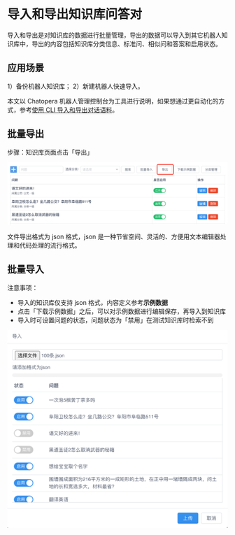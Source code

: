 # 导入和导出知识库问答对

导入和导出是对知识库的数据进行批量管理，导出的数据可以导入到其它机器人知识库中，导出的内容包括知识库分类信息、标准问、相似问和答案和启用状态。

## 应用场景

1）备份机器人知识库；
2）新建机器人快速导入。

本文以 Chatopera 机器人管理控制台为工具进行说明，如果想通过更自动化的方式，参考[使用 CLI 导入和导出对话语料](https://docs.chatopera.com/products/chatbot-platform/howto-guides/cli-export-import.html)。

## 批量导出

步骤：知识库页面点击「导出」

![导出知识库](../../../images/products/faq/image2020-7-16_15-51-3.png)

文件导出格式为 json 格式，json 是一种节省空间、灵活的、方便用文本编辑器处理和代码处理的流行格式。

## 批量导入

注意事项：

- 导入的知识库仅支持 json 格式，内容定义参考**示例数据**
- 点击「下载示例数据」之后，可以对示例数据进行编辑保存，再导入到知识库
- 导入时可设置问题的状态，问题状态为「禁用」在测试知识库时检索不到

![导入知识库](../../../images/products/faq/image2020-7-16_16-55-26.png)